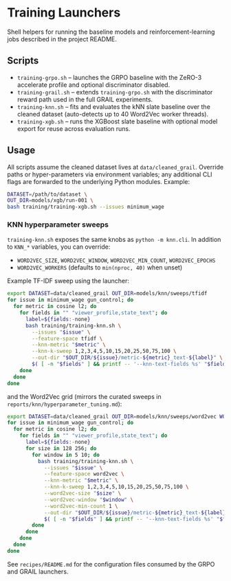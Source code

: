 # Training Launchers

Shell helpers for running the baseline models and reinforcement-learning jobs
described in the project README.

## Scripts

- `training-grpo.sh` – launches the GRPO baseline with the ZeRO-3 accelerate
  profile and optional discriminator disabled.
- `training-grail.sh` – extends `training-grpo.sh` with the discriminator reward
  path used in the full GRAIL experiments.
- `training-knn.sh` – fits and evaluates the kNN slate baseline over the cleaned
  dataset (auto-detects up to 40 Word2Vec worker threads).
- `training-xgb.sh` – runs the XGBoost slate baseline with optional model export
  for reuse across evaluation runs.

## Usage

All scripts assume the cleaned dataset lives at `data/cleaned_grail`. Override
paths or hyper-parameters via environment variables; any additional CLI flags
are forwarded to the underlying Python modules. Example:

```bash
DATASET=/path/to/dataset \
OUT_DIR=models/xgb/run-001 \
bash training/training-xgb.sh --issues minimum_wage
```

### KNN hyperparameter sweeps

`training-knn.sh` exposes the same knobs as `python -m knn.cli`. In addition to
`KNN_*` variables, you can override:

- `WORD2VEC_SIZE`, `WORD2VEC_WINDOW`, `WORD2VEC_MIN_COUNT`, `WORD2VEC_EPOCHS`
- `WORD2VEC_WORKERS` (defaults to `min(nproc, 40)` when unset)

Example TF-IDF sweep using the launcher:

```bash
export DATASET=data/cleaned_grail OUT_DIR=models/knn/sweeps/tfidf
for issue in minimum_wage gun_control; do
  for metric in cosine l2; do
    for fields in "" "viewer_profile,state_text"; do
      label=${fields:-none}
      bash training/training-knn.sh \
        --issues "$issue" \
        --feature-space tfidf \
        --knn-metric "$metric" \
        --knn-k-sweep 1,2,3,4,5,10,15,20,25,50,75,100 \
        --out-dir "$OUT_DIR/${issue}/metric-${metric}_text-${label}" \
        $( [ -n "$fields" ] && printf -- '--knn-text-fields %s' "$fields" )
    done
  done
done
```

and the Word2Vec grid (mirrors the curated sweeps in `reports/knn/hyperparameter_tuning.md`):

```bash
export DATASET=data/cleaned_grail OUT_DIR=models/knn/sweeps/word2vec WORD2VEC_WORKERS=40
for issue in minimum_wage gun_control; do
  for metric in cosine l2; do
    for fields in "" "viewer_profile,state_text"; do
      label=${fields:-none}
      for size in 128 256; do
        for window in 5 10; do
          bash training/training-knn.sh \
            --issues "$issue" \
            --feature-space word2vec \
            --knn-metric "$metric" \
            --knn-k-sweep 1,2,3,4,5,10,15,20,25,50,75,100 \
            --word2vec-size "$size" \
            --word2vec-window "$window" \
            --word2vec-min-count 1 \
            --out-dir "$OUT_DIR/${issue}/metric-${metric}_text-${label}_sz${size}_win${window}_min1" \
            $( [ -n "$fields" ] && printf -- '--knn-text-fields %s' "$fields" )
        done
      done
    done
  done
done
```

See `recipes/README.md` for the configuration files consumed by the GRPO and
GRAIL launchers.
